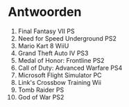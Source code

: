 # Antwoorden

1. Final Fantasy VII
   PS
2. Need for Speed Underground
   PS2
3. Mario Kart 8
   WiiU
4. Grand Theft Auto IV
   PS3
5. Medal of Honor: Frontline
   PS2
6. Call of Duty: Advanced Warfare
   PS4
7. Microsoft Flight Simulator
   PC
8. Link's Crossbow Training
   Wii
9.  Tomb Raider
    PS
10. God of War
    PS2